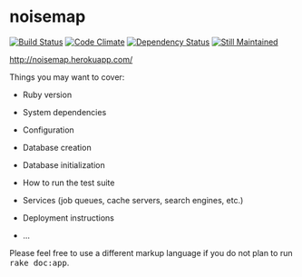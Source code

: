 noisemap
========

[![Build Status](https://travis-ci.org/lukaselmer/noisemap.png?branch=master)](https://travis-ci.org/lukaselmer/noisemap)
[![Code Climate](https://codeclimate.com/github/lukaselmer/noisemap.png)](https://codeclimate.com/github/lukaselmer/noisemap)
[![Dependency Status](https://gemnasium.com/lukaselmer/noisemap.png)](https://gemnasium.com/lukaselmer/noisemap)
[![Still Maintained](https://a248.e.akamai.net/camo.github.com/9c977523be7fce95c026a1b7d9673903f82e59cd/687474703a2f2f7374696c6c6d61696e7461696e65642e636f6d2f7374696c6c6d61696e7461696e65642f7374696c6c6d61696e7461696e65642e706e67)](http://stillmaintained.com/lukaselmer/noisemap)

http://noisemap.herokuapp.com/

Things you may want to cover:

* Ruby version

* System dependencies

* Configuration

* Database creation

* Database initialization

* How to run the test suite

* Services (job queues, cache servers, search engines, etc.)

* Deployment instructions

* ...


Please feel free to use a different markup language if you do not plan to run
<tt>rake doc:app</tt>.
